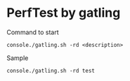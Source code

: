 # PerfTest by gatling

Command to start

```console
console./gatling.sh -rd <description>
```

Sample
```console
console./gatling.sh -rd test
```
